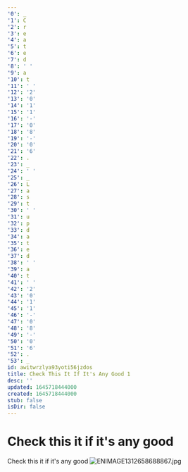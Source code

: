 ```yaml
---
'0': _
'1': C
'2': r
'3': e
'4': a
'5': t
'6': e
'7': d
'8': ' '
'9': a
'10': t
'11': ' '
'12': '2'
'13': '0'
'14': '1'
'15': '1'
'16': '-'
'17': '0'
'18': '8'
'19': '-'
'20': '0'
'21': '6'
'22': .
'23': _
'24': ' '
'25': _
'26': L
'27': a
'28': s
'29': t
'30': ' '
'31': u
'32': p
'33': d
'34': a
'35': t
'36': e
'37': d
'38': ' '
'39': a
'40': t
'41': ' '
'42': '2'
'43': '0'
'44': '1'
'45': '1'
'46': '-'
'47': '0'
'48': '8'
'49': '-'
'50': '0'
'51': '6'
'52': .
'53': _
id: awitwrzlya93yoti56jzdos
title: Check This It If It's Any Good 1
desc: ''
updated: 1645718444000
created: 1645718444000
stub: false
isDir: false
---
```


# Check this it if it's any good


Check this it if it's any good
![ENIMAGE1312658688867.jpg](./_resources/Check_this_it_if_it's_any_good.1.resources/ENIMAGE1312658688867.jpg)

